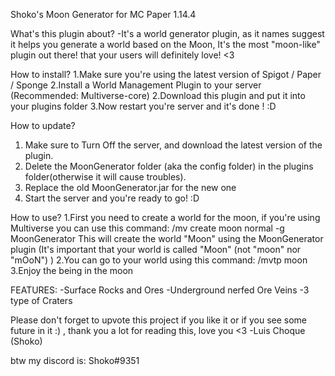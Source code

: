 Shoko's Moon Generator for MC Paper 1.14.4

What's this plugin about?
-It's a world generator plugin, as it names suggest it helps you generate a world based on the Moon, It's the most "moon-like" plugin out there! that your users will definitely love! <3

How to install?
1.Make sure you're using the latest version of Spigot / Paper / Sponge
2.Install a World Management Plugin to your server (Recommended: Multiverse-core)
2.Download this plugin and put it into your plugins folder
3.Now restart you're server and it's done ! :D

How to update?
1. Make sure to Turn Off the server, and download the latest version of the plugin.
2. Delete the MoonGenerator folder (aka the config folder) in the plugins folder(otherwise it will cause troubles).
3. Replace the old MoonGenerator.jar for the new one
4. Start the server and you're ready to go! :D

How to use?
1.First you need to create a world for the moon, if you're using Multiverse you can use this command:
/mv create moon normal -g MoonGenerator
This will create the world "Moon" using the MoonGenerator plugin
(It's important that your world is called "Moon" (not "moon" nor "mOoN") )
2.You can go to your world using this command:
/mvtp moon
3.Enjoy the being in the moon

FEATURES:
-Surface Rocks and Ores
-Underground nerfed Ore Veins
-3 type of Craters

Please don't forget to upvote this project if you like it or if you see some future in it :) , thank you a lot for reading this, love you <3
-Luis Choque (Shoko)

btw my discord is:
Shoko#9351
